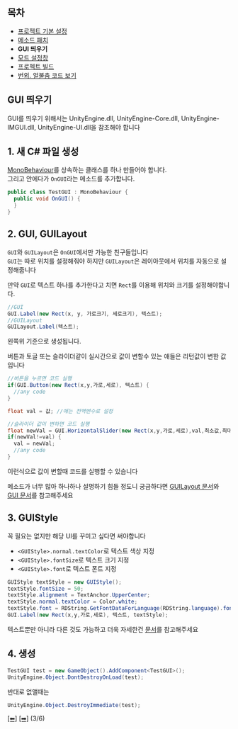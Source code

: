 
## 목차
 - [프로젝트 기본 설정](https://github.com/NoBrain0917/ADOFAI-Mod-Development-Guide/blob/main/dev1.md)
 - [메소드 패치](https://github.com/NoBrain0917/ADOFAI-Mod-Development-Guide/blob/main/dev2.md)
 - **GUI 띄우기**
 - [모드 설정창](https://github.com/NoBrain0917/ADOFAI-Mod-Development-Guide/blob/main/dev4.md)
 - [프로젝트 빌드](https://github.com/NoBrain0917/ADOFAI-Mod-Development-Guide/blob/main/dev5.md)
 - [번외. 얼불춤 코드 보기](https://github.com/NoBrain0917/ADOFAI-Mod-Development-Guide/blob/main/dev6.md)

## GUI 띄우기
 GUI를 띄우기 위해서는 UnityEngine.dll, UnityEngine-Core.dll, UnityEngine-IMGUI.dll, UnityEngine-UI.dll을 참조해야 합니다

## 1. 새 C# 파일 생성

[MonoBehaviour](https://docs.unity3d.com/ScriptReference/MonoBehaviour.html)를 상속하는 클래스를 하나 만들어야 합니다.    
그리고 안에다가 `OnGUI`라는 메소드를 추가합니다.
```c#
public class TestGUI : MonoBehaviour {
  public void OnGUI() {
  }
}
```

## 2. GUI, GUILayout
`GUI`와 `GUILayout`은 `OnGUI`에서만 가능한 친구들입니다       
`GUI`는 따로 위치를 설정해줘야 하지만 `GUILayout`은 레이아웃에서 위치를 자동으로 설정해줍니다     
     
만약 `GUI`로 텍스트 하나를 추가한다고 치면 `Rect`를 이용해 위치와 크기를 설정해야합니다.    
```cs
//GUI
GUI.Label(new Rect(x, y, 가로크기, 세로크기), 텍스트);
//GUILayout
GUILayout.Label(텍스트);
```
왼쪽위 기준으로 생성됩니다.   
   
버튼과 토글 또는 슬라이더같이 실시간으로 값이 변할수 있는 애들은 리턴값이 변한 값입니다
```cs
//버튼을 누르면 코드 실행
if(GUI.Button(new Rect(x,y,가로,세로), 텍스트) {
  //any code
}

float val = 값; //애는 전역변수로 설정

//슬라이더 값이 변하면 코드 실행
float newVal = GUI.HorizontalSlider(new Rect(x,y,가로,세로),val,최소값,최대값);
if(newVal!=val) {
  val = newVal;
  //any code
}
```
이런식으로 값이 변할때 코드를 실행할 수 있습니다
    
메소드가 너무 많아 하나하나 설명하기 힘들 정도니 궁금하다면 [GUILayout 문서](https://docs.unity3d.com/ScriptReference/GUILayout.html)와 [GUI 문서](https://docs.unity3d.com/ScriptReference/GUI.html)를 참고해주세요

## 3. GUIStyle
꼭 필요는 없지만 해당 UI를 꾸미고 싶다면 써야합니다
 - `<GUIStyle>.normal.textColor`로 텍스트 색상 지정
 - `<GUIStyle>.fontSize`로 텍스트 크기 지정
 - `<GUIStyle>.font`로 텍스트 폰트 지정
```cs
GUIStyle textStyle = new GUIStyle();
textStyle.fontSize = 50;
textStyle.alignment = TextAnchor.UpperCenter;
textStyle.normal.textColor = Color.white;
textStyle.font = RDString.GetFontDataForLanguage(RDString.language).font;
GUI.Label(new Rect(x,y,가로,세로), 텍스트, textStyle);
```

텍스트뿐만 아니라 다른 것도 가능하고 더욱 자세한건 [문서](https://docs.unity3d.com/ScriptReference/GUIStyle.html)를 참고해주세요

## 4. 생성
```cs
TestGUI test = new GameObject().AddComponent<TestGUI>();
UnityEngine.Object.DontDestroyOnLoad(test);
```
반대로 없앨때는
```cs
UnityEngine.Object.DestroyImmediate(test);
```

[[⬅]](https://github.com/NoBrain0917/ADOFAI-Mod-Development-Guide/blob/main/dev2.md) [[➡]](https://github.com/NoBrain0917/ADOFAI-Mod-Development-Guide/blob/main/dev4.md) (3/6)
